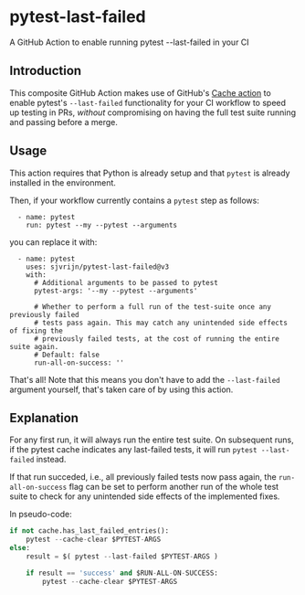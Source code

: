 # pytest-last-failed
A GitHub Action to enable running pytest --last-failed in your CI

## Introduction
This composite GitHub Action makes use of GitHub's [Cache action] to enable
pytest's `--last-failed` functionality for your CI workflow to speed up testing
in PRs, _without_ compromising on having the full test suite running and passing
before a merge.

## Usage
This action requires that Python is already setup and that `pytest` is already
installed in the environment.

Then, if your workflow currently contains a `pytest` step as follows:
```
  - name: pytest
    run: pytest --my --pytest --arguments
```

you can replace it with:
```
  - name: pytest
    uses: sjvrijn/pytest-last-failed@v3
    with:
      # Additional arguments to be passed to pytest
      pytest-args: '--my --pytest --arguments'

      # Whether to perform a full run of the test-suite once any previously failed
      # tests pass again. This may catch any unintended side effects of fixing the
      # previously failed tests, at the cost of running the entire suite again.
      # Default: false
      run-all-on-success: ''
```

That's all! Note that this means you don't have to add the `--last-failed`
argument yourself, that's taken care of by using this action.

## Explanation
For any first run, it will always run the entire test suite. On subsequent runs,
if the pytest cache indicates any last-failed tests, it will run `pytest
--last-failed` instead.

If that run succeded, i.e., all previously failed tests now pass again, the
`run-all-on-success` flag can be set to perform another run of the whole test
suite to check for any unintended side effects of the implemented fixes.

In pseudo-code:
```python
if not cache.has_last_failed_entries():
    pytest --cache-clear $PYTEST-ARGS
else:
    result = $( pytest --last-failed $PYTEST-ARGS )

    if result == 'success' and $RUN-ALL-ON-SUCCESS:
        pytest --cache-clear $PYTEST-ARGS
```


[Cache action]: https://github.com/actions/cache
